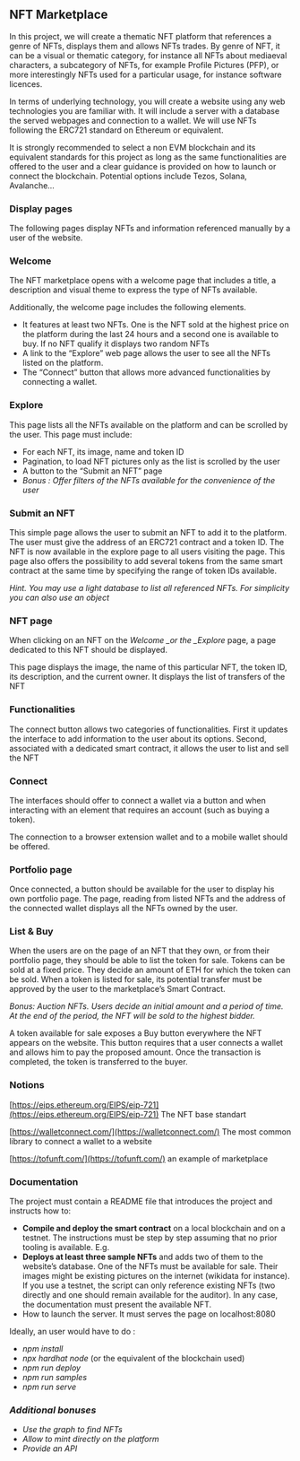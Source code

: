 ## NFT Marketplace

In this project, we will create a thematic NFT platform that references a genre of NFTs, displays them and allows NFTs trades. By genre of NFT, it can be a visual or thematic category, for instance all NFTs about mediaeval characters, a subcategory of NFTs, for example Profile Pictures (PFP), or more interestingly NFTs used for a particular usage, for instance software licences.

In terms of underlying technology, you will create a website using any web technologies you are familiar with. It will include a server with a database the served webpages and connection to a wallet. We will use NFTs following the ERC721 standard on Ethereum or equivalent.

It is strongly recommended to select a non EVM blockchain and its equivalent standards for this project as long as the same functionalities are offered to the user and a clear guidance is provided on how to launch or connect the blockchain. Potential options include Tezos, Solana, Avalanche…

### Display pages

The following pages display NFTs and information referenced manually by a user of the website.

### Welcome

The NFT marketplace opens with a welcome page that includes a title, a description and visual theme to express the type of NFTs available.

Additionally, the welcome page includes the following elements.

- It features at least two NFTs. One is the NFT sold at the highest price on the platform during the last 24 hours and a second one is available to buy. If no NFT qualify it displays two random NFTs
- A link to the “Explore” web page allows the user to see all the NFTs listed on the platform.
- The “Connect” button that allows more advanced functionalities by connecting a wallet.

### Explore

This page lists all the NFTs available on the platform and can be scrolled by the user. This page must include:

- For each NFT, its image, name and token ID
- Pagination, to load NFT pictures only as the list is scrolled by the user
- A button to the “Submit an NFT” page
- _Bonus : Offer filters of the NFTs available for the convenience of the user_

### Submit an NFT

This simple page allows the user to submit an NFT to add it to the platform. The user must give the address of an ERC721 contract and a token ID. The NFT is now available in the explore page to all users visiting the page. This page also offers the possibility to add several tokens from the same smart contract at the same time by specifying the range of token IDs available.

_Hint. You may use a light database to list all referenced NFTs. For simplicity you can also use an object_

### NFT page

When clicking on an NFT on the _Welcome \_or the \_Explore_ page, a page dedicated to this NFT should be displayed.

This page displays the image, the name of this particular NFT, the token ID, its description, and the current owner. It displays the list of transfers of the NFT

### Functionalities

The connect button allows two categories of functionalities. First it updates the interface to add information to the user about its options. Second, associated with a dedicated smart contract, it allows the user to list and sell the NFT

### Connect

The interfaces should offer to connect a wallet via a button and when interacting with an element that requires an account (such as buying a token).

The connection to a browser extension wallet and to a mobile wallet should be offered.

### Portfolio page

Once connected, a button should be available for the user to display his own portfolio page. The page, reading from listed NFTs and the address of the connected wallet displays all the NFTs owned by the user.

### List & Buy

When the users are on the page of an NFT that they own, or from their portfolio page, they should be able to list the token for sale. Tokens can be sold at a fixed price. They decide an amount of ETH for which the token can be sold. When a token is listed for sale, its potential transfer must be approved by the user to the marketplace’s Smart Contract.

_Bonus: Auction NFTs. Users decide an initial amount and a period of time. At the end of the period, the NFT will be sold to the highest bidder._

A token available for sale exposes a Buy button everywhere the NFT appears on the website. This button requires that a user connects a wallet and allows him to pay the proposed amount. Once the transaction is completed, the token is transferred to the buyer.

### Notions

[https://eips.ethereum.org/EIPS/eip-721](https://eips.ethereum.org/EIPS/eip-721) The NFT base standart

[https://walletconnect.com/](https://walletconnect.com/) The most common library to connect a wallet to a website

[https://tofunft.com/](https://tofunft.com/) an example of marketplace

### Documentation

The project must contain a README file that introduces the project and instructs how to:

- **Compile and deploy the smart contract** on a local blockchain and on a testnet. The instructions must be step by step assuming that no prior tooling is available. E.g.
- **Deploys at least three sample NFTs** and adds two of them to the website’s database. One of the NFTs must be available for sale. Their images might be existing pictures on the internet (wikidata for instance). If you use a testnet, the script can only reference existing NFTs (two directly and one should remain available for the auditor). In any case, the documentation must present the available NFT.
- How to launch the server. It must serves the page on localhost:8080

Ideally, an user would have to do :

- _npm install_
- _npx hardhat node_ (or the equivalent of the blockchain used)
- _npm run deploy_
- _npm run samples_
- _npm run serve_

### _Additional bonuses_

- _Use the graph to find NFTs_
- _Allow to mint directly on the platform_
- _Provide an API_

